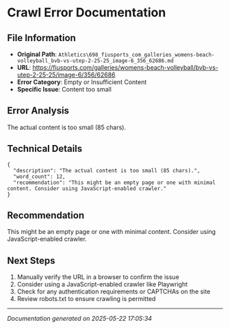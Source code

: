 # Crawl Error Documentation

## File Information
- **Original Path**: `Athletics\698_fiusports_com_galleries_womens-beach-volleyball_bvb-vs-utep-2-25-25_image-6_356_62686.md`
- **URL**: https://fiusports.com/galleries/womens-beach-volleyball/bvb-vs-utep-2-25-25/image-6/356/62686
- **Error Category**: Empty or Insufficient Content
- **Specific Issue**: Content too small

## Error Analysis
The actual content is too small (85 chars).

## Technical Details
```
{
  "description": "The actual content is too small (85 chars).",
  "word_count": 12,
  "recommendation": "This might be an empty page or one with minimal content. Consider using JavaScript-enabled crawler."
}
```

## Recommendation
This might be an empty page or one with minimal content. Consider using JavaScript-enabled crawler.

## Next Steps
1. Manually verify the URL in a browser to confirm the issue
2. Consider using a JavaScript-enabled crawler like Playwright
3. Check for any authentication requirements or CAPTCHAs on the site
4. Review robots.txt to ensure crawling is permitted

---
*Documentation generated on 2025-05-22 17:05:34*
